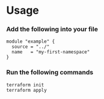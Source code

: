 # Usage

### Add the following into your file
```
module "example" {
  source = "../"
  name   = "my-first-namespace"
}
```
### Run the following commands
```
terraform init
terraform apply
```
